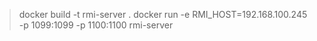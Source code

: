 > docker build -t rmi-server .
> docker run -e RMI_HOST=192.168.100.245 -p 1099:1099 -p 1100:1100 rmi-server
